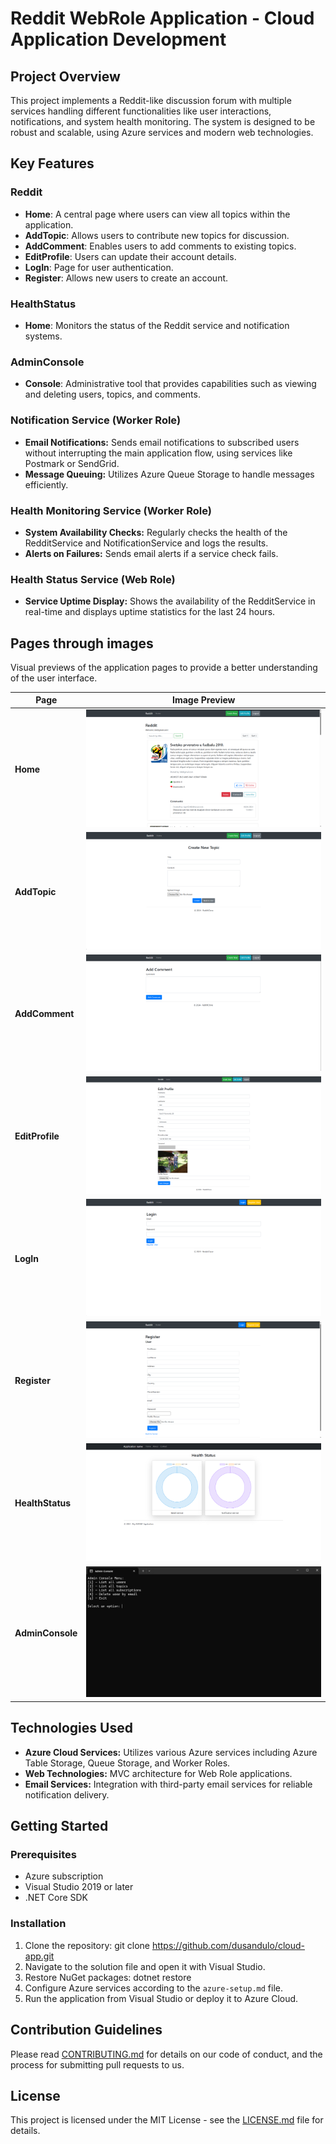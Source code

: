 # Reddit WebRole Application - Cloud Application Development

## Project Overview

This project implements a Reddit-like discussion forum with multiple services handling different functionalities like user interactions, notifications, and system health monitoring. The system is designed to be robust and scalable, using Azure services and modern web technologies.

## Key Features

### Reddit
- **Home**: A central page where users can view all topics within the application.
- **AddTopic**: Allows users to contribute new topics for discussion.
- **AddComment**: Enables users to add comments to existing topics.
- **EditProfile**: Users can update their account details.
- **LogIn**: Page for user authentication.
- **Register**: Allows new users to create an account.

### HealthStatus
- **Home**: Monitors the status of the Reddit service and notification systems.

### AdminConsole
- **Console**: Administrative tool that provides capabilities such as viewing and deleting users, topics, and comments.

### Notification Service (Worker Role)
- **Email Notifications:** Sends email notifications to subscribed users without interrupting the main application flow, using services like Postmark or SendGrid.
- **Message Queuing:** Utilizes Azure Queue Storage to handle messages efficiently.

### Health Monitoring Service (Worker Role)
- **System Availability Checks:** Regularly checks the health of the RedditService and NotificationService and logs the results.
- **Alerts on Failures:** Sends email alerts if a service check fails.

### Health Status Service (Web Role)
- **Service Uptime Display:** Shows the availability of the RedditService in real-time and displays uptime statistics for the last 24 hours.

## Pages through images
Visual previews of the application pages to provide a better understanding of the user interface.

| Page          | Image Preview |
|---------------|---------------|
| **Home**      | ![Home](https://github.com/dusandulo/cloud-app/blob/main/imgpreviews/pocetna.png) |
| **AddTopic**  | ![AddTopic](https://github.com/dusandulo/cloud-app/blob/main/imgpreviews/new_topic.png) |
| **AddComment**| ![AddComment](https://github.com/dusandulo/cloud-app/blob/main/imgpreviews/add_comment.png) |
| **EditProfile**| ![EditProfile](https://github.com/dusandulo/cloud-app/blob/main/imgpreviews/edit_profile.png) |
| **LogIn**     | ![LogIn](https://github.com/dusandulo/cloud-app/blob/main/imgpreviews/login.png) |
| **Register**  | ![Register](https://github.com/dusandulo/cloud-app/blob/main/imgpreviews/register.png) |
| **HealthStatus** | ![HealthStatus](https://github.com/dusandulo/cloud-app/blob/main/imgpreviews/health_status.png) |
| **AdminConsole** | ![AdminConsole](https://github.com/dusandulo/cloud-app/blob/main/imgpreviews/admin_console.png) |

## Technologies Used
- **Azure Cloud Services:** Utilizes various Azure services including Azure Table Storage, Queue Storage, and Worker Roles.
- **Web Technologies:** MVC architecture for Web Role applications.
- **Email Services:** Integration with third-party email services for reliable notification delivery.

## Getting Started

### Prerequisites
- Azure subscription
- Visual Studio 2019 or later
- .NET Core SDK

### Installation
1. Clone the repository:
git clone https://github.com/dusandulo/cloud-app.git
2. Navigate to the solution file and open it with Visual Studio.
3. Restore NuGet packages:
dotnet restore
4. Configure Azure services according to the `azure-setup.md` file.
5. Run the application from Visual Studio or deploy it to Azure Cloud.

## Contribution Guidelines

Please read [CONTRIBUTING.md](/) for details on our code of conduct, and the process for submitting pull requests to us.

## License

This project is licensed under the MIT License - see the [LICENSE.md](/) file for details.
